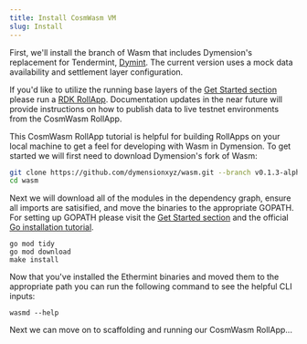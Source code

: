 ```yaml
---
title: Install CosmWasm VM
slug: Install
---
```


First, we'll install the branch of Wasm that includes Dymension's replacement for Tendermint, [Dymint](https://github.com/dymensionxyz/dymint). The current version uses a mock data availability and settlement layer configuration.

If you'd like to utilize the running base layers of the [Get Started section](/docs/develop/get-started/setup.mdx) please run a [RDK RollApp](/docs/develop/build/rdk/start.md). Documentation updates in the near future will provide instructions on how to publish data to live testnet environments from the CosmWasm RollApp.

This CosmWasm RollApp tutorial is helpful for building RollApps on your local machine to get a feel for developing with Wasm in Dymension. To get started we will first need to download Dymension's fork of Wasm:

```bash
git clone https://github.com/dymensionxyz/wasm.git --branch v0.1.3-alpha
cd wasm
```

Next we will download all of the modules in the dependency graph, ensure all imports are satisified, and move the binaries to the appropriate GOPATH. For setting up GOPATH please visit the [Get Started section](/docs/develop/get-started/setup.mdx) and the official [Go installation tutorial](https://go.dev/doc/install).

```
go mod tidy
go mod download
make install
```

Now that you've installed the Ethermint binaries and moved them to the appropriate path you can run the following command to see the helpful CLI inputs:

```
wasmd --help
```

Next we can move on to scaffolding and running our CosmWasm RollApp...
